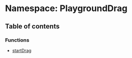 # Namespace: PlaygroundDrag

## Table of contents

### Functions

* [startDrag](/en/auto-docs/editor/functions/PlaygroundDrag.startDrag.md)
